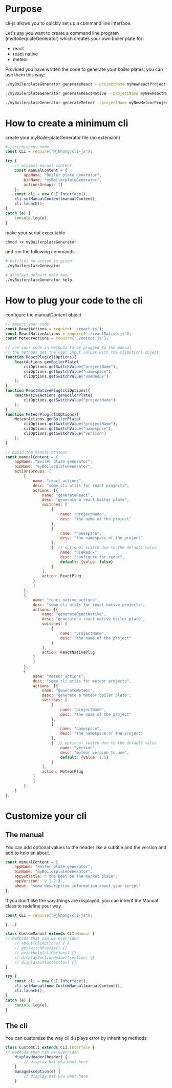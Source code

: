 # Purpose

cli-js allows you to quickly set up a command line interface.

Let's say you want to create a command line program (myBoilerplateGenerator) which creates your own boiler plate for:
 - react
 - react native
 - meteor

Provided you have written the code to generate your boiler plates, you can use them this way:

```sh
./myBoilerplateGenerator generateReact --projectName myNewReactProject --namespace NRP --useRedux

./myBoilerplateGenerator generateReactNative --projectName myNewReactNativeProject

./myBoilerplateGenerator generateMeteor --projectName myNewMeteorProject --namespace NRP --version 1.6
```

# How to create a minimum cli

create your myBoilerplateGenerator file (no extension)

```javascript
#!/usr/bin/env node
const CLI = require("@jkhong/cli-js");

try {
    // minimal manual content 
    const manualContent = {
        appName: "Boiler plate generator",
        binName: "myBoilerplateGenerator",
        actionsGroups: []
    };
    const cli = new CLI.Interface();
    cli.setManualContent(manualContent);
    cli.launch();
}
catch (e) {
    console.log(e);
}
```

make your script executable
```sh
chmod +x myBoilerplateGenerator
```

and run the following commands
```sh
# notifies no action is given
./myBoilerplateGenerator

# displays default help menu
./myBoilerplateGenerator help
```

# How to plug your code to the cli

configure the manualContent object

```javascript
// import your code
const ReactActions = require('./react.js');
const ReactNativeActions = require('./reactNative.js');
const MeteorActions = require('./meteor.js');

// use your code in methods to be plugged to the manual
// the methods get the user input values with the cliOptions object
function ReactPlug(cliOptions){
    ReactActions.genBoilerPlate(
        cliOptions.getSwitchValue("projectName"),
        cliOptions.getSwitchValue("namespace"),
        cliOptions.getSwitchValue("useRedux")
    );
}
function ReactNativePlug(cliOptions){
    ReactNativeActions.genBoilerPlate(
        cliOptions.getSwitchValue("projectName")
    );
}
function MeteorPlug(cliOptions){
    MeteorActions.genBoilerPlate(
        cliOptions.getSwitchValue("projectName"),
        cliOptions.getSwitchValue("namespace"),
        cliOptions.getSwitchValue("version")
    );
}

// build the manual content
const manualContent = {
    appName: "Boiler plate generator",
    binName: "myBoilerplateGenerator",
    actionsGroups: [
        {
            name: "react actions",
            desc: "some cli utils for react projects",
            actions: [{
                name: "generateReact",
                desc: "generate a react boiler plate",
                switches: [
                    {
                        name: "projectName",
                        desc: "the name of the project"
                    },
                    {
                        name: "namespace",
                        desc: "the namespace of the project"
                    },
                    {  // optional switch due to the default value
                        name: "useRedux",
                        desc: "configure for redux",
                        default: {value: false}
                    }
                ],
                action: ReactPlug
            }
            ]
        },
        {
            name: "react native actions",
            desc: "some cli utils for react native projects",
            actions: [{
                name: "generateReactNative",
                desc: "generate a react native boiler plate",
                switches: [
                    {
                        name: "projectName",
                        desc: "the name of the project"
                    }
                ],
                action: ReactNativePlug
            }
            ]
        },
        {
            name: "meteor actions",
            desc: "some cli utils for meteor projects",
            actions: [{
                name: "generateMeteor",
                desc: "generate a meteor boiler plate",
                switches: [
                    {
                        name: "projectName",
                        desc: "the name of the project"
                    },
                    {
                        name: "namespace",
                        desc: "the namespace of the project"
                    },
                    {  // optional switch due to the default value
                        name: "version",
                        desc: "meteor version to use",
                        default: {value: 1.5}
                    }
                ],
                action: MeteorPlug
            }
            ]
        }
    ]
};
```

# Customize your cli

## The manual
You can add optional values to the header like a subtitle and the version and add to help an about.

```javascript
const manualContent = {
    appName: "Boiler plate generator",
    binName: "myBoilerplateGenerator",
    appSubTitle: " the best on the market place",
    appVersion: `v.1.2.3`,
    about: "some descriptive information about your script"
};
```

If you don't like the way things are displayed, you can inherit the Manual class to redefine your way.

```javascript
const CLI = require("@jkhong/cli-js");

[...]

class CustomManual extends CLI.Manual {
// methods that can be overriden
    // about(cliOptions) { }
    // getSwitchPrefix() {}
    // printHelp(cliOptions) {}
    // displaySectionHeader(section) {}
    // displayAction(action) {}
}

try {
    const cli = new CLI.Interface();
    cli.setManual(new CustomManual(manualContent));
    cli.launch();
}
catch (e) {
    console.log(e);
}
```

## The cli

You can customize the way cli displays error by inheriting methods

```javascript
class CustomCli extends CLI.Interface {
// methods that can be overriden
    displayHeader(header) {
        // display hat you want here
    }
    manageException(e) {
        // display hat you want here
    }
```
